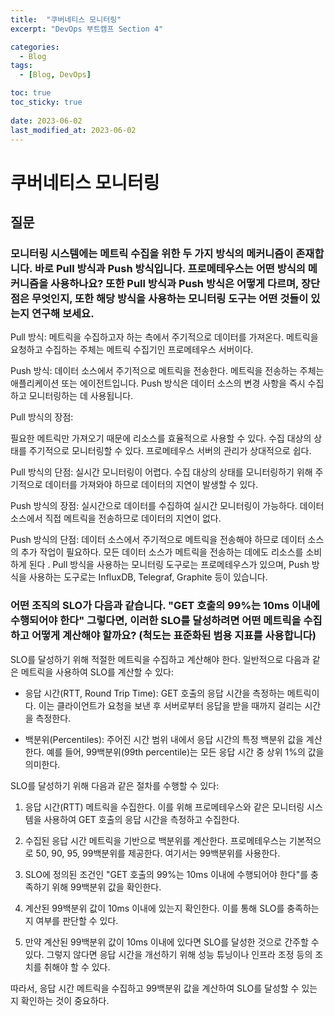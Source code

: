 ```yaml
---
title:  "쿠버네티스 모니터링"
excerpt: "DevOps 부트캠프 Section 4"

categories:
  - Blog
tags:
  - [Blog, DevOps]

toc: true
toc_sticky: true
 
date: 2023-06-02
last_modified_at: 2023-06-02
---
```

# 쿠버네티스 모니터링


## 질문
### 모니터링 시스템에는 메트릭 수집을 위한 두 가지 방식의 메커니즘이 존재합니다. 바로 Pull 방식과 Push 방식입니다. 프로메테우스는 어떤 방식의 메커니즘을 사용하나요? 또한 Pull 방식과 Push 방식은 어떻게 다르며, 장단점은 무엇인지, 또한 해당 방식을 사용하는 모니터링 도구는 어떤 것들이 있는지 연구해 보세요.

Pull 방식: 메트릭을 수집하고자 하는 측에서 주기적으로 데이터를 가져온다. 
메트릭을 요청하고 수집하는 주체는 메트릭 수집기인 프로메테우스 서버이다. 

Push 방식: 데이터 소스에서 주기적으로 메트릭을 전송한다. 
메트릭을 전송하는 주체는 애플리케이션 또는 에이전트입니다. 
Push 방식은 데이터 소스의 변경 사항을 즉시 수집하고 모니터링하는 데 사용됩니다.


Pull 방식의 장점:

필요한 메트릭만 가져오기 때문에 리소스를 효율적으로 사용할 수 있다.
수집 대상의 상태를 주기적으로 모니터링할 수 있다.
프로메테우스 서버의 관리가 상대적으로 쉽다.

Pull 방식의 단점:
실시간 모니터링이 어렵다.
수집 대상의 상태를 모니터링하기 위해 주기적으로 데이터를 가져와야 하므로 데이터의 지연이 발생할 수 있다.

Push 방식의 장점:
실시간으로 데이터를 수집하여 실시간 모니터링이 가능하다.
데이터 소스에서 직접 메트릭을 전송하므로 데이터의 지연이 없다.

Push 방식의 단점:
데이터 소스에서 주기적으로 메트릭을 전송해야 하므로 데이터 소스의 추가 작업이 필요하다.
모든 데이터 소스가 메트릭을 전송하는 데에도 리소스를 소비하게 된다
.
Pull 방식을 사용하는 모니터링 도구로는 프로메테우스가 있으며, Push 방식을 사용하는 도구로는 InfluxDB, Telegraf, Graphite 등이 있습니다.


### 어떤 조직의 SLO가 다음과 같습니다. "GET 호출의 99%는 10ms 이내에 수행되어야 한다" 그렇다면, 이러한 SLO를 달성하려면 어떤 메트릭을 수집하고 어떻게 계산해야 할까요? (척도는 표준화된 범용 지표를 사용합니다)

SLO를 달성하기 위해 적절한 메트릭을 수집하고 계산해야 한다. 일반적으로 다음과 같은 메트릭을 사용하여 SLO를 계산할 수 있다:

- 응답 시간(RTT, Round Trip Time): GET 호출의 응답 시간을 측정하는 메트릭이다.
이는 클라이언트가 요청을 보낸 후 서버로부터 응답을 받을 때까지 걸리는 시간을 측정한다.

- 백분위(Percentiles): 주어진 시간 범위 내에서 응답 시간의 특정 백분위 값을 계산한다. 
예를 들어, 99백분위(99th percentile)는 모든 응답 시간 중 상위 1%의 값을 의미한다.

SLO를 달성하기 위해 다음과 같은 절차를 수행할 수 있다:

1. 응답 시간(RTT) 메트릭을 수집한다. 
이를 위해 프로메테우스와 같은 모니터링 시스템을 사용하여 GET 호출의 응답 시간을 측정하고 수집한다.

2. 수집된 응답 시간 메트릭을 기반으로 백분위를 계산한다. 프로메테우스는 기본적으로 50, 90, 95, 99백분위를 제공한다. 여기서는 99백분위를 사용한다.

3. SLO에 정의된 조건인 "GET 호출의 99%는 10ms 이내에 수행되어야 한다"를 충족하기 위해 99백분위 값을 확인한다.

4. 계산된 99백분위 값이 10ms 이내에 있는지 확인한다. 
이를 통해 SLO를 충족하는지 여부를 판단할 수 있다.

5. 만약 계산된 99백분위 값이 10ms 이내에 있다면 SLO를 달성한 것으로 간주할 수 있다. 
그렇지 않다면 응답 시간을 개선하기 위해 성능 튜닝이나 인프라 조정 등의 조치를 취해야 할 수 있다.

따라서, 응답 시간 메트릭을 수집하고 99백분위 값을 계산하여 SLO를 달성할 수 있는지 확인하는 것이 중요하다.
